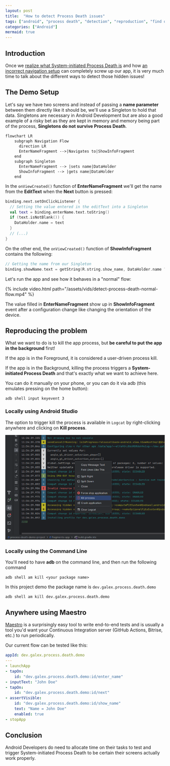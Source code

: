 ```yaml
---
layout: post
title:  "How to detect Process Death issues"
tags: ["android", "process death", "detection", "reproduction", "find out"]
categories: ["Android"]
mermaid: true
---
```


## Introduction

Once we [realize what System-initiated Process Death is](https://galex.dev/posts/process-death-is-the-rule-not-the-exception/) and how [an incorrect navigation setup](https://galex.dev/posts/every-screen-is-an-entry-point/) can completely screw up our app, it is very much time to talk about the different ways to detect those hidden issues!

## The Demo Setup

Let's say we have two screens and instead of passing a **name parameter** between them directly like it should be, we'll use a Singleton to hold that data.
Singletons are necessary in Android Development but are also a good example of a risky bet as they are kept in memory and memory being part of the process, **Singletons do not survive Process Death**.

```mermaid
flowchart LR
    subgraph Navigation Flow
      direction LR
      EnterNameFragment -->|Navigates to|ShowInfoFragment    
    end
    subgraph Singleton
      EnterNameFragment --> |sets name|DataHolder
      ShowInfoFragment --> |gets name|DataHolder
    end
```
In the `onViewCreated()` function of **EnterNameFragment** we'll get the name from the **EditText** when the **Next** button is pressed:
```kotlin
binding.next.setOnClickListener {
  // Setting the value entered in the editText into a Singleton
  val text = binding.enterName.text.toString()
  if (text.isNotBlank()) {
    DataHolder.name = text
  }
  // (...)
}
```
On the other end, the `onViewCreated()` function of **ShowInfoFragment** contains the following:
```kotlin
// Getting the name from our Singleton
binding.showName.text = getString(R.string.show_name, DataHolder.name ?: "null")
```
Let's run the app and see how it behaves in a "normal" flow:

{% include video.html path="/assets/vids/detect-process-death-normal-flow.mp4" %}

The value filled in **EnterNameFragment** show up in **ShowInfoFragment** event after a configuration change like changing the orientation of the device.

## Reproducing the problem

What we want to do is to kill the app process, but **be careful to put the app in the background** first! 

If the app is in the Foreground, it is considered a user-driven process kill.

If the app is in the Background, killing the process triggers a **System-initiated Process Death** and that's exactly what we want to achieve here.

You can do it manually on your phone, or you can do it via adb (this emulates pressing on the home button):
```shell
adb shell input keyevent 3
```

### Locally using Android Studio

The option to trigger kill the process is available in `Logcat` by right-clicking anywhere and clicking on **Kill process**. 

![Kill Process in Logcat](/assets/img/logcat-kill-process-death.png)

### Locally using the Command Line

You'll need to have **adb** on the command line, and then run the following command
```shell
adb shell am kill <your package name>
```
In this project demo the package name is `dev.galex.process.death.demo` 
```shell
adb shell am kill dev.galex.process.death.demo
```

## Anywhere using Maestro

[Maestro](https://github.com/mobile-dev-inc/maestro) is a surprisingly easy tool to write end-to-end tests and is usually a tool you'd want your Continuous Integration server (GitHub Actions, Bitrise, etc.) to run periodically.

Our current flow can be tested like this:

```yaml
appId: dev.galex.process.death.demo
---
- launchApp
- tapOn:
    id: "dev.galex.process.death.demo:id/enter_name"
- inputText: "John Doe"
- tapOn:
    id: "dev.galex.process.death.demo:id/next"
- assertVisible:
    id: "dev.galex.process.death.demo:id/show_name"
    text: "Name = John Doe"
    enabled: true
- stopApp
```

## Conclusion

Android Developers do need to allocate time on their tasks to test and trigger System-initiated Process Death to be certain their screens actually work properly.




